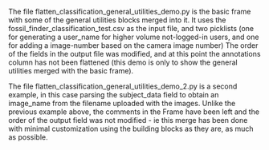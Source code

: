 The file flatten_classification_general_utilities_demo.py  is the basic frame with some of the general utilities blocks merged into it. It uses the fossil_finder_classification_test.csv as the input file, and two picklists (one for generating a user_name for higher volume not-logged-in users, and one for adding a image-number based on the camera image number)
The order of the fields in the output file was modified, and at this point the annotations column has not been flattened (this demo is only to show the general utilities merged with the basic frame).

The file flatten_classification_general_utilities_demo_2.py is a second example, in this case parsing the subject_data field to obtain an image_name from the filename uploaded with the images.  Unlike the previous example above, the comments in the Frame have been left and the order of the output field was not modified - ie this merge has been done with minimal customization using the building blocks as they are, as much as possible. 
